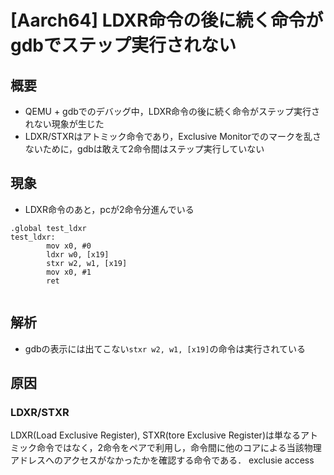 # [Aarch64] LDXR命令の後に続く命令がgdbでステップ実行されない

## 概要
- QEMU + gdbでのデバッグ中，LDXR命令の後に続く命令がステップ実行されない現象が生じた
- LDXR/STXRはアトミック命令であり，Exclusive Monitorでのマークを乱さないために，gdbは敢えて2命令間はステップ実行していない

## 現象
- LDXR命令のあと，pcが2命令分進んでいる

```
.global test_ldxr
test_ldxr:
        mov x0, #0
        ldxr w0, [x19]
        stxr w2, w1, [x19]
        mov x0, #1
        ret
```

```
```

## 解析
- gdbの表示には出てこない`stxr w2, w1, [x19]`の命令は実行されている


## 原因

### LDXR/STXR
LDXR(Load Exclusive Register), STXR(tore Exclusive Register)は単なるアトミック命令ではなく，2命令をペアで利用し，命令間に他のコアによる当該物理アドレスへのアクセスがなかったかを確認する命令である．
exclusie access